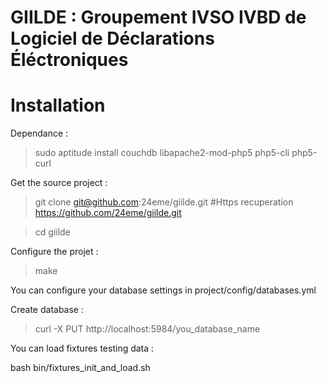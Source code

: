 # GIILDE : Groupement IVSO IVBD de Logiciel de Déclarations Éléctroniques

# Installation

Dependance :

> sudo aptitude install couchdb libapache2-mod-php5 php5-cli php5-curl

Get the source project :

> git clone git@github.com:24eme/giilde.git #Https recuperation https://github.com/24eme/giilde.git

> cd giilde

Configure the projet :

> make

You can configure your database settings in project/config/databases.yml

Create database :

> curl -X PUT http://localhost:5984/you_database_name

You can load fixtures testing data :

bash bin/fixtures_init_and_load.sh
